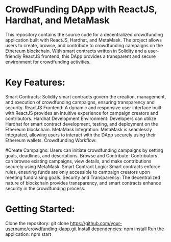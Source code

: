 # CrowdFunding DApp with ReactJS, Hardhat, and MetaMask

This repository contains the source code for a decentralized crowdfunding application built with ReactJS, Hardhat, and MetaMask. The project allows users to create, browse, and contribute to crowdfunding campaigns on the Ethereum blockchain. With smart contracts written in Solidity and a user-friendly ReactJS frontend, this DApp provides a transparent and secure environment for crowdfunding activities.

# Key Features:

Smart Contracts: Solidity smart contracts govern the creation, management, and execution of crowdfunding campaigns, ensuring transparency and security.
ReactJS Frontend: A dynamic and responsive user interface built with ReactJS provides an intuitive experience for campaign creators and contributors.
Hardhat Development Environment: Developers can utilize Hardhat for smart contract development, testing, and deployment on the Ethereum blockchain.
MetaMask Integration: MetaMask is seamlessly integrated, allowing users to interact with the DApp securely using their Ethereum wallets.
Crowdfunding Workflow:

#Create Campaigns: Users can initiate crowdfunding campaigns by setting goals, deadlines, and descriptions.
Browse and Contribute: Contributors can browse existing campaigns, view details, and make contributions securely using MetaMask.
Smart Contract Logic: Smart contracts enforce rules, ensuring funds are only accessible to campaign creators upon meeting fundraising goals.
Security and Transparency: The decentralized nature of blockchain provides transparency, and smart contracts enhance security in the crowdfunding process.

# Getting Started:

Clone the repository: git clone https://github.com/your-username/crowdfunding-dapp.git
Install dependencies: npm install
Run the application: npm start
